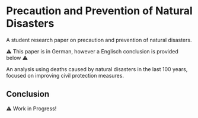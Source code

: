 # Precaution and Prevention of Natural Disasters
A student research paper on precaution and prevention of natural disasters. 

⚠️ This paper is in German, however a Englisch conclusion is provided below ⚠️

An analysis using deaths caused by natural disasters in the last 100 years, focused on improving civil protection measures.

## Conclusion
⚠️ Work in Progress!
